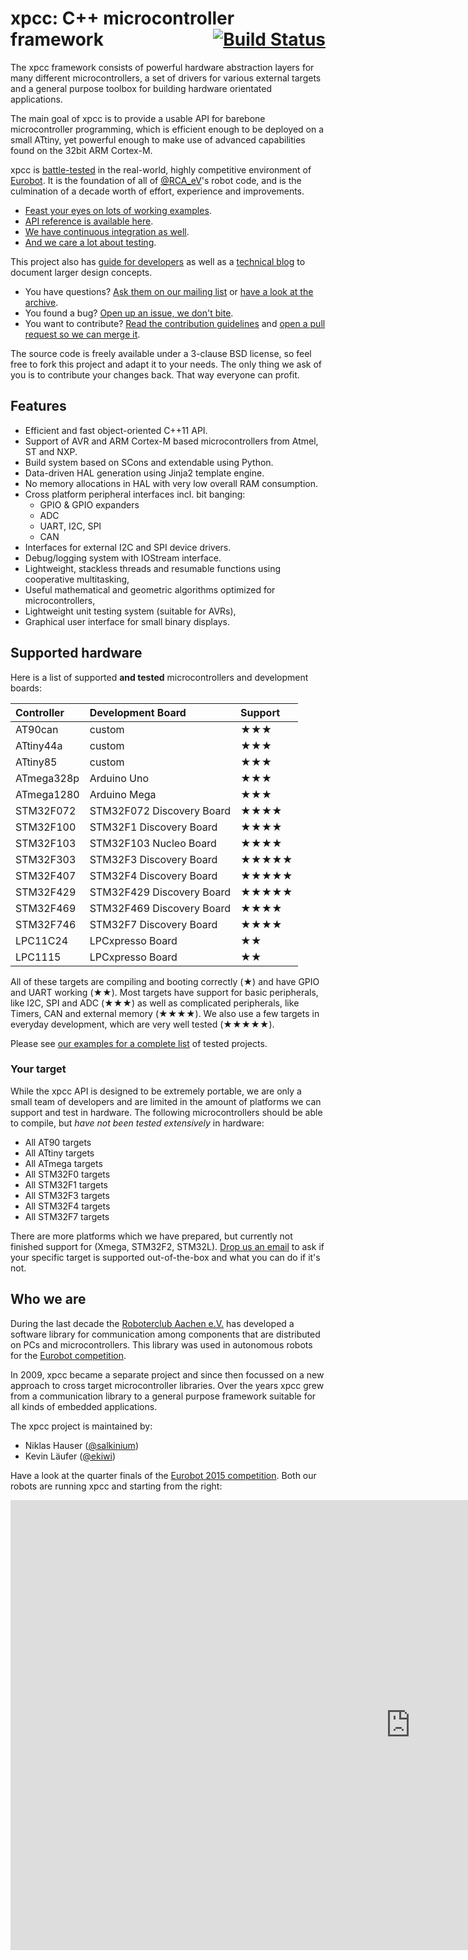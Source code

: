 # xpcc: C++ microcontroller framework <span style="float:right;"><a href="https://travis-ci.org/roboterclubaachen/xpcc" style="border-bottom:none">![Build Status](https://travis-ci.org/roboterclubaachen/xpcc.svg?branch=develop)</a></span>

The xpcc framework consists of powerful hardware abstraction layers for many
different microcontrollers, a set of drivers for various external targets and a general purpose toolbox for building hardware orientated applications.

The main goal of xpcc is to provide a usable API for barebone microcontroller programming,
which is efficient enough to be deployed on a small ATtiny, yet powerful enough to make
use of advanced capabilities found on the 32bit ARM Cortex-M.

xpcc is [battle-tested](#who-we-are) in the real-world, highly competitive
environment of [Eurobot][].
It is the foundation of all of [@RCA_eV][rca]'s robot code, and is the
culmination of a decade worth of effort, experience and improvements.

- [Feast your eyes on lots of working examples][examples].
- [API reference is available here][reference].
- [We have continuous integration as well][travis_ci].
- [And we care a lot about testing][testing].

This project also has [guide for developers][guide] as well as a [technical blog][blog] to document larger design concepts.

- You have questions? [Ask them on our mailing list][mailing_list]
or [have a look at the archive][mailing_archive].
- You found a bug? [Open up an issue, we don't bite][issues].
- You want to contribute? [Read the contribution guidelines][contributing] and [open a pull request so we can merge it][prs].

The source code is freely available under a 3-clause BSD license, so feel
free to fork this project and adapt it to your needs.
The only thing we ask of you is to contribute your changes back.
That way everyone can profit.

## Features

- Efficient and fast object-oriented C++11 API.
- Support of AVR and ARM Cortex-M based microcontrollers from Atmel, ST and NXP.
- Build system based on SCons and extendable using Python.
- Data-driven HAL generation using Jinja2 template engine.
- No memory allocations in HAL with very low overall RAM consumption.
- Cross platform peripheral interfaces incl. bit banging:
    - GPIO & GPIO expanders
    - ADC
    - UART, I2C, SPI
    - CAN
- Interfaces for external I2C and SPI device drivers.
- Debug/logging system with IOStream interface.
- Lightweight, stackless threads and resumable functions using cooperative multitasking,
- Useful mathematical and geometric algorithms optimized for microcontrollers,
- Lightweight unit testing system (suitable for AVRs),
- Graphical user interface for small binary displays.

## Supported hardware

Here is a list of supported **and tested** microcontrollers and development boards:

| Controller | Development Board         | Support                             |
|:-----------|:--------------------------|:------------------------------------|
| AT90can    | custom                    | &#9733;&#9733;&#9733;               |
| ATtiny44a  | custom                    | &#9733;&#9733;&#9733;               |
| ATtiny85   | custom                    | &#9733;&#9733;&#9733;               |
| ATmega328p | Arduino Uno               | &#9733;&#9733;&#9733;               |
| ATmega1280 | Arduino Mega              | &#9733;&#9733;&#9733;               |
| STM32F072  | STM32F072 Discovery Board | &#9733;&#9733;&#9733;&#9733;        |
| STM32F100  | STM32F1 Discovery Board   | &#9733;&#9733;&#9733;&#9733;        |
| STM32F103  | STM32F103 Nucleo Board    | &#9733;&#9733;&#9733;&#9733;        |
| STM32F303  | STM32F3 Discovery Board   | &#9733;&#9733;&#9733;&#9733;&#9733; |
| STM32F407  | STM32F4 Discovery Board   | &#9733;&#9733;&#9733;&#9733;&#9733; |
| STM32F429  | STM32F429 Discovery Board | &#9733;&#9733;&#9733;&#9733;&#9733; |
| STM32F469  | STM32F469 Discovery Board | &#9733;&#9733;&#9733;&#9733;        |
| STM32F746  | STM32F7 Discovery Board   | &#9733;&#9733;&#9733;&#9733;        |
| LPC11C24   | LPCxpresso Board          | &#9733;&#9733;                      |
| LPC1115    | LPCxpresso Board          | &#9733;&#9733;                      |

All of these targets are compiling and booting correctly
(&#9733;)
and have GPIO and UART working
(&#9733;&#9733;).
Most targets have support for basic peripherals, like I2C, SPI and ADC
(&#9733;&#9733;&#9733;)
as well as complicated peripherals, like Timers, CAN and external memory
(&#9733;&#9733;&#9733;&#9733;).
We also use a few targets in everyday development, which are very well tested
(&#9733;&#9733;&#9733;&#9733;&#9733;).

Please see [our examples for a complete list][examples] of tested projects.

### Your target

While the xpcc API is designed to be extremely portable, we are only a small team of developers and are limited in the amount of platforms we can support and test in hardware.
The following microcontrollers should be able to compile, but *have not been tested extensively* in hardware:

- All AT90 targets
- All ATtiny targets
- All ATmega targets
- All STM32F0 targets
- All STM32F1 targets
- All STM32F3 targets
- All STM32F4 targets
- All STM32F7 targets

There are more platforms which we have prepared, but currently not finished support for (Xmega, STM32F2, STM32L).
[Drop us an email][mailing_list] to ask if your specific target is supported out-of-the-box and what you can do if it's not.

## Who we are

During the last decade the [Roboterclub Aachen e.V.][rca_ev] has developed a software library for communication among components that are distributed on PCs and microcontrollers. This library was used in autonomous robots for the [Eurobot competition][eurobot].

In 2009, xpcc became a separate project and since then focussed on a new approach to cross target microcontroller libraries. Over the years xpcc grew from a communication library to a general purpose framework suitable for all kinds of embedded applications.

The xpcc project is maintained by:

- Niklas Hauser ([@salkinium](https://github.com/salkinium))
- Kevin Läufer ([@ekiwi](https://github.com/ekiwi))

Have a look at the quarter finals of the [Eurobot 2015 competition][eurobot].
Both our robots are running xpcc and starting from the right:

<div class="videoWrapper">
  <iframe width="1280" height="720" src="https://www.youtube-nocookie.com/embed/K7obV0avUoQ?start=25925&amp;end=26071" frameborder="0" allowfullscreen></iframe>
</div>

[prs]: https://github.com/roboterclubaachen/xpcc/pulls
[contributing]: https://github.com/roboterclubaachen/xpcc/tree/develop/CONTRIBUTING.md
[issues]: https://github.com/roboterclubaachen/xpcc/issues
[rca_ev]: http://www.roboterclub.rwth-aachen.de/
[eurobot]: http://www.eurobot.org/
[travis_ci]: https://travis-ci.org/roboterclubaachen/xpcc
[testing]: guide/testing
[mailing_archive]: http://blog.gmane.org/gmane.comp.hardware.arm.cortex.xpcc.devel
[examples]: https://github.com/roboterclubaachen/xpcc/tree/develop/examples
[mailing_list]: http://mailman.rwth-aachen.de/mailman/listinfo/xpcc-dev
[guide]: guide/introduction
[reference]: reference/introduction
[blog]: http://blog.xpcc.io
[rca]: http://www.roboterclub.rwth-aachen.de
